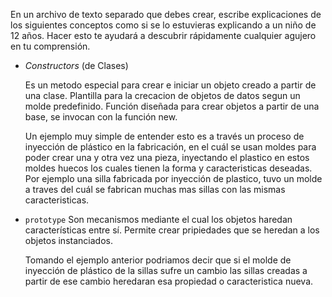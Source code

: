  En un archivo de texto separado que debes crear, escribe explicaciones de los siguientes conceptos como si se lo estuvieras explicando a un niño de 12 años. Hacer esto te ayudará a descubrir rápidamente cualquier agujero en tu comprensión.


* _Constructors_ (de Clases)

    Es un metodo especial para crear e iniciar un objeto creado a partir de una clase. Plantilla para la crecacion de objetos de datos segun un molde predefinido.
    Función diseñada para crear objetos a partir de una base, se invocan con la función new.

    Un ejemplo muy simple de entender esto es a través un proceso de inyección de plástico en la fabricación, en el cuál se usan moldes para poder crear una y otra vez una pieza, inyectando el plastico en estos moldes huecos los cuales tienen la forma y caracteristicas deseadas. Por ejemplo una silla fabricada por inyección de plastico, tuvo un molde a traves del cuál se fabrican muchas mas sillas con las mismas caracteristicas.

* `prototype`
    Son mecanismos mediante el cual los objetos haredan características entre sí. Permite crear pripiedades que se heredan a los objetos instanciados.

    Tomando el ejemplo anterior podriamos decir que si el molde de inyección de plástico de la sillas sufre un cambio las sillas creadas a partir de ese cambio heredaran esa propiedad o caracteristica nueva. 